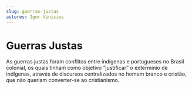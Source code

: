 ```yaml
---
slug: guerras-justas
autores: Igor Vinicius
---
```


# Guerras Justas
As guerras justas foram conflitos entre indígenas e portugueses no Brasil colonial, os quais
tinham como objetivo “justificar” o extermínio de indígenas, através de discursos centralizados
no homem branco e cristão, que não queriam converter-se ao cristianismo.